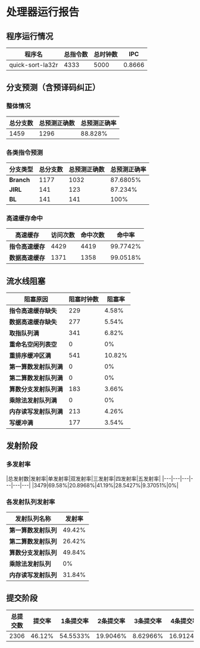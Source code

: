 # 处理器运行报告
## 程序运行情况
|程序名|总指令数|总时钟数|IPC|
|---|---|---|---|
|quick-sort-la32r|4333|5000|0.8666|

## 分支预测（含预译码纠正）
### 整体情况
|总分支数|总预测正确数|总预测正确率|
|---|---|---|
|1459|1296|88.828%|

### 各类指令预测
|分支类型|总分支数|总预测正确数|总预测正确率|
|---|---|---|---|
|**Branch**| 1177 | 1032 | 87.6805%|
|**JIRL**| 141 | 123 | 87.234%|
|**BL**| 141 | 141 | 100%|

### 高速缓存命中
|高速缓存|访问次数|命中次数|命中率|
|---|---|---|---|
|**指令高速缓存**| 4429 | 4419 | 99.7742%|
|**数据高速缓存**| 1371 | 1358 | 99.0518%|
## 流水线阻塞
|阻塞原因|阻塞时钟数|阻塞率|
|---|---|---|
|**指令高速缓存缺失**| 229 | 4.58%|
|**数据高速缓存缺失**| 277 | 5.54%|
|**取指队列满**| 341 | 6.82%|
|**重命名空闲列表空**|0 | 0%|
|**重排序缓冲区满**|541 | 10.82%|
|**第一算数发射队列满**|0 | 0%|
|**第二算数发射队列满**|0 | 0%|
|**算数分支发射队列满**|183 | 3.66%|
|**乘除法发射队列满**|0 | 0%|
|**内存读写发射队列满**|213 | 4.26%|
|**写缓冲满**|177 | 3.54%|

## 发射阶段
### 多发射率
|总发射数|发射率|单发射率|双发射率|三发射率|四发射率|五发射率|
|---|---|---|---|---|---|
|3479|69.58%|20.8968%|41.19%|28.5427%|9.37051%|0%|

### 各发射队列发射率
|发射队列名称|发射率|
|---|---|
|**第一算数发射队列**|49.42%|
|**第二算数发射队列**|26.42%|
|**算数分支发射队列**|49.84%|
|**乘除法发射队列**|0%|
|**内存读写发射队列**|31.84%|

## 提交阶段
|总提交数|提交率|1条提交率|2条提交率|3条提交率|4条提交率|
|---|---|---|---|---|---|
|2306|46.12%|54.5533%|19.9046%|8.62966%|16.9124%|
